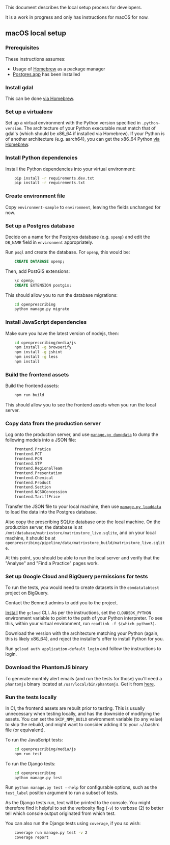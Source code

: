 This document describes the local setup process for developers.

It is a work in progress and only has instructions for macOS for now.

## macOS local setup

### Prerequisites
These instructions assumes:
 - Usage of [Homebrew](https://brew.sh/) as a package manager
 - [Postgres.app](https://postgresapp.com/) has been installed

### Install gdal
This can be done [via Homebrew](https://formulae.brew.sh/formula/gdal).

### Set up a virtualenv
Set up a virtual environment with the Python version specified in `.python-version`.
The architecture of your Python executable must match that of gdal's (which should
be x86_64 if installed via Homebrew).
If your Python is of another architecture (e.g. aarch64), you can get the x86_64
Python [via Homebrew](https://formulae.brew.sh/formula/python@3.12).

### Install Python dependencies
Install the Python dependencies into your virtual environment:
```sh
    pip install -r requirements.dev.txt
    pip install -r requirements.txt
```

### Create environment file
Copy `environment-sample` to `environment`, leaving the fields unchanged for now.

### Set up a Postgres database
Decide on a name for the Postgres database (e.g. `openp`) and edit the `DB_NAME`
field in `environment` appropriately.

Run `psql` and create the database. For `openp`, this would be:
```sql
    CREATE DATABASE openp;
```
Then, add PostGIS extensions:
```sql
    \c openp;
    CREATE EXTENSION postgis;
```

This should allow you to run the database migrations:
```sh
    cd openprescribing
    python manage.py migrate
```

### Install JavaScript dependencies
Make sure you have the latest version of nodejs, then:
```sh
    cd openprescribing/media/js
    npm install -g browserify
    npm install -g jshint
    npm install -g less
    npm install
```

### Build the frontend assets
Build the frontend assets:
```sh
    npm run build
```
This should allow you to see the frontend assets when you
run the local server.

### Copy data from the production server
Log onto the production server, and use
[`manage.py dumpdata`](https://docs.djangoproject.com/en/5.1/ref/django-admin/#dumpdata)
to dump the following models into a JSON file:
```python
	frontend.Pratice 
	frontend.PCT
	frontend.PCN 
	frontend.STP
	frontend.RegionalTeam
	frontend.Presentation
	frontend.Chemical
	frontend.Product
	frontend.Section
	frontend.NCSOConcession
	frontend.TariffPrice
```
Transfer the JSON file to your local machine, then use
[`manage.py loaddata`](https://docs.djangoproject.com/en/5.1/ref/django-admin/#loaddata)
to load the data into the Postgres database.

Also copy the prescribing SQLite database onto the local machine. On the production
server, the database is at `/mnt/database/matrixstore/matrixstore_live.sqlite`, and
on your local machine, it should be at
`openprescribing/pipeline/data/matrixstore_build/matrixstore_live.sqlite`.

At this point, you should be able to run the local server and verify that the
"Analyse" and "Find a Practice" pages work.

### Set up Google Cloud and BigQuery permissions for tests
To run the tests, you would need to create datasets in the `ebmdatalabtest`
project on BigQuery. 

Contact the Bennett admins to add you to the project.

[Install](https://cloud.google.com/sdk/docs/install) the `gcloud` CLI.
As per the instructions, set the `CLOUDSDK_PYTHON` environment variable
to point to the path of your Python interpreter. To see this, within
your virtual environment, run `readlink -f $(which python3)`.

Download the version with the architecture matching your Python (again,
this is likely x86_64), and reject the installer's offer to install
Python for you.

Run `gcloud auth application-default login` and follow the instructions
to login.

### Download the PhantomJS binary
To generate monthly alert emails (and run the tests for those) you'll
need a `phantomjs` binary located at `/usr/local/bin/phantomjs`. Get
it from [here](http://phantomjs.org/download.html).

### Run the tests locally
In CI, the frontend assets are rebuilt prior to testing. This is
usually unnecessary when testing locally, and has the downside of
modifying the assets. You can set the `SKIP_NPM_BUILD` environment
variable (to any value) to skip the rebuild, and might want to
consider adding it to your ~/.bashrc file (or equivalent).

To run the JavaScript tests:
```sh
    cd openprescribing/media/js
    npm run test
```

To run the Django tests:
```sh
    cd openprescribing
    python manage.py test
```

Run `python manage.py test --help` for configurable options, such as
the `test_label` position argument to run a subset of tests.

As the Django tests run, text will be printed to the console. You might
therefore find it helpful to set the verbosity flag (`-v`) to verbose (2)
to better tell which console output originated from which test.

You can also run the Django tests using `coverage`, if you so wish:
```sh
    coverage run manage.py test -v 2
    coverage report
```